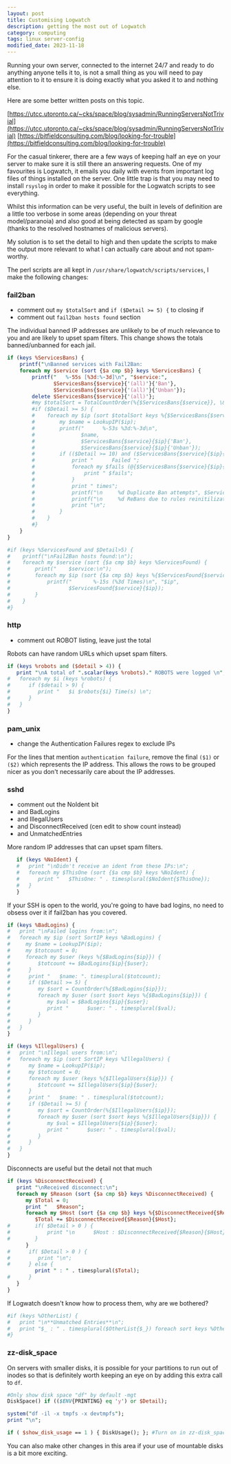 ```yaml
---
layout: post
title: Customising Logwatch
description: getting the most out of Logwatch
category: computing
tags: linux server-config
modified_date: 2023-11-18
---
```


Running your own server, connected to the internet 24/7 and ready to do anything anyone tells it to, is not a small thing as you will need to pay attention to it to ensure it is doing exactly what you asked it to and nothing else.

Here are some better written posts on this topic.

[https://utcc.utoronto.ca/~cks/space/blog/sysadmin/RunningServersNotTrivial](https://utcc.utoronto.ca/~cks/space/blog/sysadmin/RunningServersNotTrivial)
[https://bitfieldconsulting.com/blog/looking-for-trouble](https://bitfieldconsulting.com/blog/looking-for-trouble)

For the casual tinkerer, there are a few ways of keeping half an eye on your server to make sure it is still there an answering requests. One of my favourites is Logwatch, it emails you daily with events from important log files of things installed on the server. One little trap is that you may need to install `rsyslog` in order to make it possible for the Logwatch scripts to see everything.

Whilst this information can be very useful, the built in levels of definition are a little too verbose in some areas (depending on your threat model/paranoia) and also good at being detected as spam by google (thanks to the resolved hostnames of malicious servers).

My solution is to set the detail to high and then update the scripts to make the output more relevant to what I can actually care about and not spam-worthy.

The perl scripts are all kept in `/usr/share/logwatch/scripts/services`, I make the following changes:

### fail2ban
- comment out `my $totalSort` and `if ($Detail >= 5) {` to closing if
- comment out `fail2ban hosts found` section

The individual banned IP addresses are unlikely to be of much relevance to you and are likely to upset spam filters. This change shows the totals banned/unbanned for each jail.

```perl
if (keys %ServicesBans) {
    printf("\nBanned services with Fail2Ban:                             Bans:Unbans\n");
    foreach my $service (sort {$a cmp $b} keys %ServicesBans) {
        printf("   %-55s [%3d:%-3d]\n", "$service:",
               $ServicesBans{$service}{'(all)'}{'Ban'},
               $ServicesBans{$service}{'(all)'}{'Unban'});
        delete $ServicesBans{$service}{'(all)'};
        #my $totalSort = TotalCountOrder(%{$ServicesBans{$service}}, \&SortIP);
        #if ($Detail >= 5) {
        #    foreach my $ip (sort $totalSort keys %{$ServicesBans{$service}}) {
        #        my $name = LookupIP($ip);
        #        printf("      %-53s %3d:%-3d\n",
        #               $name,
        #               $ServicesBans{$service}{$ip}{'Ban'},
        #               $ServicesBans{$service}{$ip}{'Unban'});
        #        if (($Detail >= 10) and ($ServicesBans{$service}{$ip}{'Failures'}>0)) {
        #            print "      Failed ";
        #            foreach my $fails (@{$ServicesBans{$service}{$ip}{'Failures'}}) {
        #                print " $fails";
        #            }
        #            print " times";
        #            printf("\n     %d Duplicate Ban attempts", $ServicesBans{$service}{$ip}{'AlreadyInTheList'}) ;
        #            printf("\n     %d ReBans due to rules reinitilizations", $ServicesBans{$service}{$ip}{'ReBan'}) ;
        #            print "\n";
        #        }
        #    }
        #}
    }
}

#if (keys %ServicesFound and $Detail>5) {
#    printf("\nFail2Ban hosts found:\n");
#    foreach my $service (sort {$a cmp $b} keys %ServicesFound) {
#        print("    $service:\n");
#        foreach my $ip (sort {$a cmp $b} keys %{$ServicesFound{$service}}) {
#            printf("       %-15s (%3d Times)\n", "$ip",
#                   $ServicesFound{$service}{$ip});
#        }
#    }
#}
```

### http
- comment out ROBOT listing, leave just the total

Robots can have random URLs which upset spam filters.

```perl
if (keys %robots and ($detail > 4)) {
   print "\nA total of ".scalar(keys %robots)." ROBOTS were logged \n";
#   foreach my $i (keys %robots) {
#      if ($detail > 9) {
#         print "   $i $robots{$i} Time(s) \n";
#      }
#   }
}
```

### pam_unix
- change the Authentication Failures regex to exclude IPs

For the lines that mention `authentication failure`, remove the final `($1)` or `($2)` which represents the IP address. This allows the rows to be grouped nicer as you don't necessarily care about the IP addresses.


### sshd
- comment out the NoIdent bit
- and BadLogins
- and IllegalUsers
- and DisconnectReceived (cen edit to show count instead)
- and UnmatchedEntries

More random IP addresses that can upset spam filters.

```perl
   if (keys %NoIdent) {
   #   print "\nDidn't receive an ident from these IPs:\n";
   #   foreach my $ThisOne (sort {$a cmp $b} keys %NoIdent) {
   #      print "   $ThisOne: " . timesplural($NoIdent{$ThisOne});
   #   }
   }
```

If your SSH is open to the world, you're going to have bad logins, no need to obsess over it if fail2ban has you covered.

```perl
if (keys %BadLogins) {
#   print "\nFailed logins from:\n";
#   foreach my $ip (sort SortIP keys %BadLogins) {
#     my $name = LookupIP($ip);
#     my $totcount = 0;
#     foreach my $user (keys %{$BadLogins{$ip}}) {
#         $totcount += $BadLogins{$ip}{$user};
#      }
#      print "   $name: ". timesplural($totcount);
#      if ($Detail >= 5) {
#         my $sort = CountOrder(%{$BadLogins{$ip}});
#         foreach my $user (sort $sort keys %{$BadLogins{$ip}}) {
#            my $val = $BadLogins{$ip}{$user};
#            print "      $user: " . timesplural($val);
#         }
#      }
#   }
}

if (keys %IllegalUsers) {
#   print "\nIllegal users from:\n";
#   foreach my $ip (sort SortIP keys %IllegalUsers) {
#      my $name = LookupIP($ip);
#      my $totcount = 0;
#      foreach my $user (keys %{$IllegalUsers{$ip}}) {
#         $totcount += $IllegalUsers{$ip}{$user};
#      }
#      print "   $name: " . timesplural($totcount);
#      if ($Detail >= 5) {
#         my $sort = CountOrder(%{$IllegalUsers{$ip}});
#         foreach my $user (sort $sort keys %{$IllegalUsers{$ip}}) {
#            my $val = $IllegalUsers{$ip}{$user};
#            print "      $user: " . timesplural($val);
#         }
#      }
#   }
}
```

Disconnects are useful but the detail not that much

```perl
if (keys %DisconnectReceived) {
   print "\nReceived disconnect:\n";
   foreach my $Reason (sort {$a cmp $b} keys %DisconnectReceived) {
      my $Total = 0;
      print "   $Reason";
      foreach my $Host (sort {$a cmp $b} keys %{$DisconnectReceived{$Reason}}) {
         $Total += $DisconnectReceived{$Reason}{$Host};
#        if( $Detail > 0 ) {
#            print "\n      $Host : $DisconnectReceived{$Reason}{$Host} Time(s)";
#        }
      }
#      if( $Detail > 0 ) {
#         print "\n";
#      } else {
         print " : " . timesplural($Total);
#      }
   }
}
```

If Logwatch doesn't know how to process them, why are we bothered?

```perl
#if (keys %OtherList) {
#   print "\n**Unmatched Entries**\n";
#   print "$_ : " . timesplural($OtherList{$_}) foreach sort keys %OtherList;
#}
```

### zz-disk_space

On servers with smaller disks, it is possible for your partitions to run out of inodes so that is definitely worth keeping an eye on by adding this extra call to `df`.

```perl
#Only show disk space "df" by default -mgt
DiskSpace() if (($ENV{PRINTING} eq 'y') or $Detail);

system("df -il -x tmpfs -x devtmpfs");
print "\n";

if ( $show_disk_usage == 1 ) { DiskUsage(); }; #Turn on in zz-disk_space.conf
```

You can also make other changes in this area if your use of mountable disks is a bit more exciting.
